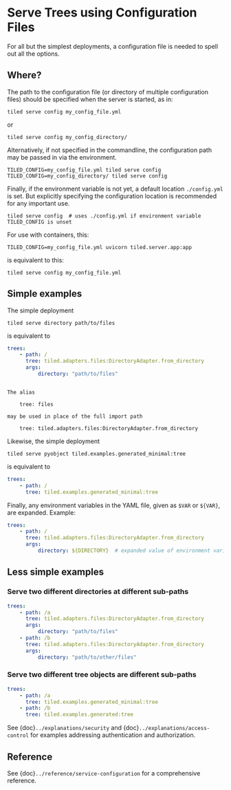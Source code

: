 # Serve Trees using Configuration Files

For all but the simplest deployments, a configuration file is needed to spell
out all the options.

## Where?

The path to the configuration file (or directory of multiple configuration files)
should be specified when the server is started, as in:

```
tiled serve config my_config_file.yml
```

or

```
tiled serve config my_config_directory/
```

Alternatively, if not specified in the commandline, the configuration path may
be passed in via the environment.

```
TILED_CONFIG=my_config_file.yml tiled serve config
TILED_CONFIG=my_config_directory/ tiled serve config
```

Finally, if the environment variable is not yet, a default location
`./config.yml` is set. But explicitly specifying the configuration location is
recommended for any important use.

```
tiled serve config  # uses ./config.yml if environment variable TILED_CONFIG is unset
```

For use with containers, this:

```
TILED_CONFIG=my_config_file.yml uvicorn tiled.server.app:app
```

is equivalent to this:

```
tiled serve config my_config_file.yml
```

## Simple examples

The simple deployment

```
tiled serve directory path/to/files
```

is equivalent to

```yaml
trees:
    - path: /
      tree: tiled.adapters.files:DirectoryAdapter.from_directory
      args:
          directory: "path/to/files"
```

```{note}

The alias

    tree: files

may be used in place of the full import path

    tree: tiled.adapters.files:DirectoryAdapter.from_directory

```

Likewise, the simple deployment

```
tiled serve pyobject tiled.examples.generated_minimal:tree
```

is equivalent to

```yaml
trees:
    - path: /
      tree: tiled.examples.generated_minimal:tree
```

Finally, any environment variables in the YAML file, given as `$VAR` or
`${VAR}`, are expanded. Example:

```yaml
trees:
    - path: /
      tree: tiled.adapters.files:DirectoryAdapter.from_directory
      args:
          directory: ${DIRECTORY}  # expanded value of environment variable $DIRECTORY
```

## Less simple examples

### Serve two different directories at different sub-paths

```yaml
trees:
    - path: /a
      tree: tiled.adapters.files:DirectoryAdapter.from_directory
      args:
          directory: "path/to/files"
    - path: /b
      tree: tiled.adapters.files:DirectoryAdapter.from_directory
      args:
          directory: "path/to/other/files"
```

### Serve two different tree objects are different sub-paths

```yaml
trees:
    - path: /a
      tree: tiled.examples.generated_minimal:tree
    - path: /b
      tree: tiled.examples.generated:tree
```

See {doc}`../explanations/security` and {doc}`../explanations/access-control` for examples addressing
authentication and authorization.

## Reference

See {doc}`../reference/service-configuration` for a comprehensive reference.
